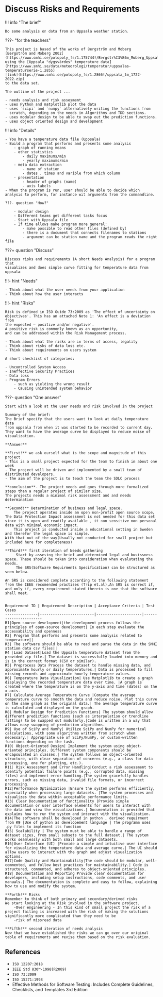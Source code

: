 # Discuss Risks and Requirements

!!! info "The brief"

    Do some analysis on data from an Uppsala weather station.

???- "for the teachers"

    This project is based of the works of Bergström and Moberg
    [Bergström and Moberg 2002](https://www.smhi.se/polopoly_fs/1.175744!/Bergstr%C3%B6m_Moberg_Uppsala.pdf),
    using the [Uppsala "dygsvärdes" temperature data](https://www.smhi.se/data/meteorologi/temperatur/uppsalas-temperaturserie-1.2855)
    [link](https://www.smhi.se/polopoly_fs/1.2866!/uppsala_tm_1722-2022.zip)
    to the data set.

    The outline of the project ...

    - needs analysis and risk assesment
    - uses Python and matplotlib plot the data
    - uses `scipi` and `numpy` alternatively writing the functions from
      scratch, depending on the needs in Algorithms and TDD sections.
    - uses modular design to be able to swap out the prediction functions.
    - uses object oriented design and development

!!! info "Details"

    - You have a temperature data file (Uppsala)
    - Build a program that performs and presents some analysis
        - graph of running means
        - other statistics
            - daily maximums/min
            - yearly maximums/min
        - meta data extraction
            - name of station
            - dates , times and varible from which column
        - presentation
            - header of graphs (name)
            - axis labels
    - When the program is run, user should be able to decide which analysis to perform, for instance wit arguments from the commandline.
    
    ???- question "How?"
    
        - modular design
        - Different teams get different tasks focus
        - Start with Uppsala file
        - If time allows make program more general:
            - make possible to read other files (defined by)
            - there is a document that connects filenames to stations
            - argument can be station name and the program reads the right file


???+ question "Discuss"

    Discuss risks and requirements (A short Needs Analysis) for a program that
    visualizes and does simple curve fitting for temperature data from uppsala

!!!- hint "Needs"

    - Think about what the user needs from your application
    - Think about how the user interacts


!!!- hint "Risks"

    Risk is defined in ISO Guide 73:2009 as 'The effect of uncertainty on
    objectives'. This has an attached Note 1: 'An effect is a deviation from
    the expected — positive and/or negative'.
    A positive risk is commonly known as an opportunity,
    and can be addressed within the Risk Management process.

    - Think about what the risks are in terms of access, legality
    - Think about risks of data loss etc.
    - Think about requirements on users system

    A short checklist of categories:

    - Uncontrolled System Access
    - Ineffective Security Practices
    - Data loss
    - Program Errors
        - such as yielding the wrong result
        - Causing unintended system behavior


???- question "One answer"

    Start with a look at the user needs and risk involved in the project

    Summary of the brief:
    The Brief specify that the users want to look at daily temperature data
    from uppsala from when it was started to be recorded to current day.
    They want to have the average curve be displayed to reduce noise of visualization.

    **Answer**

    **First!** we ask ourself what is the scope and magnitude of this project
    - This is a small project expected for the team to finish in about one week
    - The project will be driven and implemented by a small team of distributed developers.
    - the aim of the project is to teach the team the SDLC process

    **conclusion**- The project needs and goes through more formalized steps than a regular project of similar size.
    The projects needs a minimal risk assessment and and needs determination

    **Second!** Determination of business and legal space.
        The project operates inside an open non-profit open source scope, The Data Protection Impact assessment is not needed for this data set since it is open and readily available , it non sensitive non personal data with minimal economic impact.
        This project is conducted inside a educational setting in Sweden and therefor the legal space is simple.
    With that out of the way(Usually not conducted for small project but included here for completeness)

    **Third!** first iteration of Needs gathering
         Start by assesing the brief and determined legal and busissness space. These should be taken into consideration when evalutating the needs.
         The SRS(Software Requirments Specification) can be structured as seen below.

    An SRS is concidered complete according to the following statement from the IEEE recomended practises (Trip et.al),An SRS is correct if, and only if, every requirement stated therein is one that the software shall meet.


    Requirement ID | Requirement Description | Acceptance Criteria | Test Cases
    ---------------|-------------------------|---------------------|-----------------------
    R1|Open source development|the development process follows the principles of open-source development| In each step evaluate the accessability and openness
    R2| Program that performs and presents some analysis related to temperature||
    R3| The software should be able to read and parse the data in the SMHI station data csv files||
    R4 |Load Dataset|Load the Uppsala temperature dataset from the provided zip file.| The dataset is successfully loaded into memory and is in the correct format (CSV or similar).
    R5| Preprocess Data Process the dataset to handle missing data, and approximate hourly or daily temperatures.| Data is processed to fill missing records and approximate hourly temperature values.
    R6| Temperature Data Visualization| Use Matplotlib to create a graph displaying the recorded temperature data over time. |A graph is created where the temperature is on the y-axis and time (dates) on the x-axis.
    R7| Calculate Average Temperature Curve |Compute the average temperature curve to smooth the data and reduce noise. Plot this curve on the same graph as the original data.| The average temperature curve is calculated and displayed on the graph.
    R8| Modular Design for Prediction Functions| The system should allow different prediction functions (such as interpolation or trendline fitting) to be swapped out modularly.|Code is written in a way that allows easy swapping of prediction algorithms.
    R9| Use of SciPy and NumPy| Utilize SciPy and NumPy for numerical calculations, with some algorithms written from scratch when necessary.| Appropriate use of SciPy/NumPy, or custom-written functions depending on the task.
    R10| Object-Oriented Design| Implement the system using object-oriented principles. Different system components should be encapsulated in classes.| The system follows an object-oriented structure, with clear separation of concerns (e.g., a class for data processing, one for plotting, etc.).
    R11| Risk Assessment and Error Handling|Conduct a risk assessment to identify potential failure points (e.g., corrupted data, missing files) and implement error handling.|The system gracefully handles errors, such as missing data, invalid file formats, or incorrect processing.
    R12|Performance Optimization |Ensure the system performs efficiently, especially when processing large datasets. |The system processes and visualizes the data within acceptable performance limits.
    R13| Clear Documentation of functionality |Provide simple documentation or user interface elements for users to interact with the data and view the visualizations.| Documentation is provided that explains how to run the system and interact with the visualization.
    R14|The software shall be developed in python , derived requirment from R9 |Use of python as developement language | The programm uses .py files to implement its function
    R15| Scalability | The system must be able to handle a range of dataset sizes, from small subsets to the full dataset.| The system works seamlessly with both small and large datasets.
    R16|User Interface (UI) |Provide a simple and intuitive user interface for visualizing the temperature data and average curve.| The UI should allow users to interact with the graph and adjust visualization options.
    R17|Code Quality and Maintainability|The code should be modular, well-commented, and follow best practices for maintainability.| Code is structured, commented, and adheres to object-oriented principles.
    R18| Documentation and Reporting Provide clear documentation for developers, including setup instructions, code comments, and user manuals.| The documentation is complete and easy to follow, explaining how to use and modify the system.

    **Forth!** Risks
    Remember to think of both primary and secondary/derived risks
    We start looking at the Risk involved in the software project.
        -Over engineering - In this kind of small project the risk of a project failing is increased with the risk of making the solutions significantly more complicated than they need to be
        -risk of missread data

    **Fifth!** second iteration of needs analysis
    Now that we have established the risks we can go over our original table of requirements and revise them based on the risk evaluation.



## References

- `ISO 12207:2018`
- `IEEE Std 830™-1998(R2009)`
- `ISO 73:2009`
- `ISO 15271:1998`
- Effective Methods for Software Testing: Includes Complete Guidelines,
  Checklists, and Templates 3rd Edition
